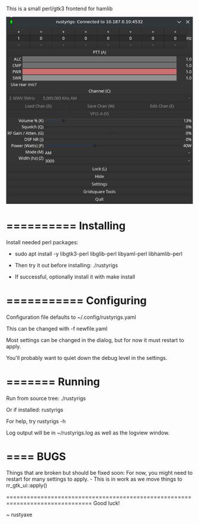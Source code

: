 This is a small perl/gtk3 frontend for hamlib

![alt text](https://github.com/pripyatautomations/rustyrigs/blob/main/doc/screenshot.png?raw=true)

==========
Installing
==========
Install needed perl packages:
- sudo apt install -y libgtk3-perl libglib-perl libyaml-perl libhamlib-perl

- Then try it out before installing:
	./rustyrigs

- If successful, optionally install it with
make install

===========
Configuring
===========
Configuration file defaults to ~/.config/rustyrigs.yaml

This can be changed with -f newfile.yaml

Most settings can be changed in the dialog, but for now it must restart to apply.

You'll probably want to quiet down the debug level in the settings.

=======
Running
=======
Run from source tree:
	./rustyrigs

Or if installed:
	rustyrigs

For help, try rustyrigs -h

Log output will be in ~/rustyrigs.log as well as the logview window.

====
BUGS
====
Things that are broken but should be fixed soon:
	For now, you might need to restart for many settings to apply.
	- This is in work as we move things to rr_gtk_ui::apply()

===============================================================================
Good luck!

~ rustyaxe

